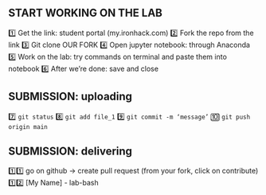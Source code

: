 ## START WORKING ON THE LAB
1️⃣ Get the link: student portal (my.ironhack.com)
2️⃣ Fork the repo from the link
3️⃣ Git clone OUR FORK
4️⃣ Open jupyter notebook: through Anaconda
5️⃣ Work on the lab: try commands on terminal and paste them into notebook
6️⃣ After we’re done: save and close


## SUBMISSION: uploading
7️⃣ `git status` 
8️⃣ `git add file_1` 
9️⃣ `git commit -m ‘message’` 
🔟 `git push origin main` 

## SUBMISSION: delivering
1️⃣1️⃣ go on github -> create pull request (from your fork, click on contribute)
1️⃣2️⃣ [My Name] - lab-bash